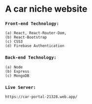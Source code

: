 # A car niche website



### `Front-end Technology:`

	(a) React, React-Router-Dom,
	(b) React-Bootstrap
	(c) CSS3
	(d) Firebase Authentication

### `Back-end Technology:`

	(a) Node
	(b) Express
	(c) MongoDB
	

### `Live Server: `
	https://car-portal-21328.web.app/
